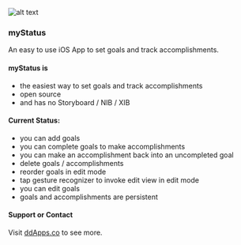 
![alt text](https://raw.github.com/duliodenis/myStatus/master/myStatus/Images.xcassets/AppIcon.appiconset/myStatus%2080%20x%2080.png "Status Logo")

### myStatus

An easy to use iOS App to set goals and track accomplishments.

#### myStatus is
- the easiest way to set goals and track accomplishments
- open source
- and has no Storyboard / NIB / XIB

#### Current Status:
- you can add goals
- you can complete goals to make accomplishments
- you can make an accomplishment back into an uncompleted goal
- delete goals / accomplishments
- reorder goals in edit mode
- tap gesture recognizer to invoke edit view in edit mode
- you can edit goals
- goals and accomplishments are persistent

#### Support or Contact

Visit [ddApps.co](http://ddapps.co) to see more.
